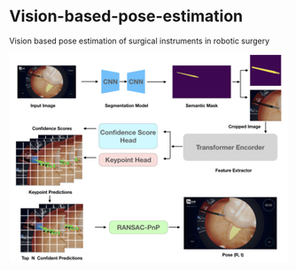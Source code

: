 # Vision-based-pose-estimation
 Vision based pose estimation of surgical instruments in robotic surgery

 <picture>
  <img alt="YOUR-ALT-TEXT" src="model.png">
 </picture>
